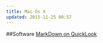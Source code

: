 ```yaml
---
title: Mac Os X
updated: 2015-11-25 00:57
---
```

##Software
[MarkDown on QuickLook](http://moss.io/blog/support-for-markdown-in-osx-quicklook/)